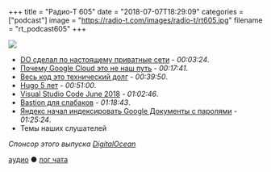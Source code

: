 +++
title = "Радио-Т 605"
date = "2018-07-07T18:29:09"
categories = ["podcast"]
image = "https://radio-t.com/images/radio-t/rt605.jpg"
filename = "rt_podcast605"
+++

![](https://radio-t.com/images/radio-t/rt605.jpg)

- [DO сделал по настоящему приватные сети](https://www.digitalocean.com/docs/release-notes/2018/private-networking/) - *00:03:24*.
- [Почему Google Cloud это не наш путь](https://medium.com/@serverpunch/why-you-should-not-use-google-cloud-75ea2aec00de) - *00:17:41*.
- [Весь код это технический долг](https://www.tokyodev.com/2018/07/05/all-code-is-technical-debt/) - *00:39:50*.
- [Hugo 5 лет](https://gohugo.io/news/lets-celebrate-hugos-5th-birthday/) - *00:51:00*.
- [Visual Studio Code June 2018](https://code.visualstudio.com/updates/v1_25) - *01:02:46*.
- [Bastion для слабаков](https://medium.com/@henriksylvesterpedersen/you-dont-need-that-bastion-host-cd1b1717a9e7) - *01:18:43*.
- [Яндекс начал индексировать Google Документы с паролями](https://habr.com/post/416219/) - *01:25:24*.
- Темы наших слушателей

*Спонсор этого выпуска [DigitalOcean](https://www.digitalocean.com)*


[аудио](http://cdn.radio-t.com/rt_podcast605.mp3) ● [лог чата](http://chat.radio-t.com/logs/radio-t-605.html)
<audio src="http://cdn.radio-t.com/rt_podcast605.mp3" preload="none"></audio>
